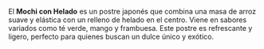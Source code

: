 El **Mochi con Helado** es un postre japonés que combina una masa de arroz suave y elástica con un relleno de helado en el centro. Viene en sabores variados como té verde, mango y frambuesa. Este postre es refrescante y ligero, perfecto para quienes buscan un dulce único y exótico.
